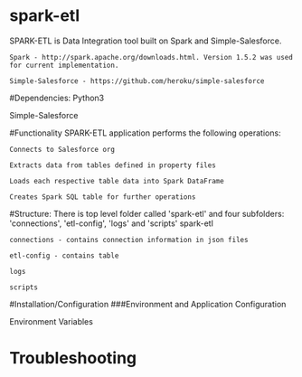 # spark-etl
SPARK-ETL is Data Integration tool built on Spark and Simple-Salesforce.

	Spark - http://spark.apache.org/downloads.html. Version 1.5.2 was used for current implementation.

	Simple-Salesforce - https://github.com/heroku/simple-salesforce

#Dependencies:
Python3

Simple-Salesforce

#Functionality
SPARK-ETL application performs the following operations:

	Connects to Salesforce org

	Extracts data from tables defined in property files
	
	Loads each respective table data into Spark DataFrame
	
	Creates Spark SQL table for further operations

#Structure:
There is top level folder called 'spark-etl' and four subfolders: 'connections', 'etl-config', 'logs' and 'scripts'
spark-etl

	connections - contains connection information in json files
	
	etl-config - contains table 
	
	logs
	
	scripts
  

#Installation/Configuration
###Environment and Application Configuration

Environment Variables


# Troubleshooting
